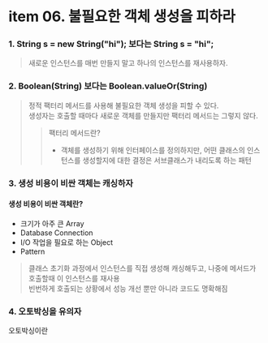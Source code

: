 item 06. 불필요한 객체 생성을 피하라
=============

### 1. String s = new String("hi"); 보다는 String s = "hi";
> 새로운 인스턴스를 매번 만들지 말고 하나의 인스턴스를 재사용하자.

### 2. Boolean(String) 보다는 Boolean.valueOr(String)
> 정적 팩터리 메서드를 사용해 불필요한 객체 생성을 피할 수 있다.   
> 생성자는 호출할 때마다 새로운 객체를 만들지만 팩터리 메서드는 그렇지 않다.   
> > 팩터리 메서드란?
> > -  객체를 생성하기 위해 인터페이스를 정의하지만, 어떤 클래스의 인스턴스를 생성할지에 대한 결정은 서브클래스가 내리도록 하는 패턴


### 3. 생성 비용이 비싼 객체는 캐싱하자
#### 생성 비용이 비싼 객체란?
- 크기가 아주 큰 Array
- Database Connection
- I/O 작업을 필요로 하는 Object
- Pattern
> 클래스 초기화 과정에서 인스턴스를 직접 생성해 캐싱해두고, 나중에 메서드가 호출할때 이 인스턴스를 재사용   
> 빈번하게 호출되는 상황에서 성능 개선 뿐만 아니라 코드도 명확해짐

### 4. 오토박싱을 유의자
오토박싱이란 
> 
